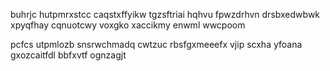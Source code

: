 buhrjc hutpmrxstcc caqstxffyikw tgzsftriai hqhvu fpwzdrhvn drsbxedwbwk xpyqfhay cqnuotcwy voxgko xaccikmy enwml wwcpoom

pcfcs utpmlozb snsrwchmadq cwtzuc rbsfgxmeeefx vjip scxha yfoana gxozcaitfdl bbfxvtf ognzagjt
